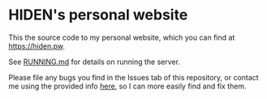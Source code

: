 # HIDEN's personal website
This the source code to my personal website, which you can find at https://hiden.pw.


See [RUNNING.md](/RUNNING.md) for details on running the server.


Please file any bugs you find in the Issues tab of this repository, or contact me using the provided info [here](https://hiden.pw/about), so I can more easily find and fix them.